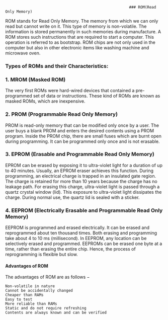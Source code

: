 
                                                           ### ROM(Read Only Memory)

ROM stands for Read Only Memory. The memory from which we can only read but cannot write on it. This type of memory is non-volatile. The information is stored permanently in such memories during manufacture. A ROM stores such instructions that are required to start a computer. This operation is referred to as bootstrap. ROM chips are not only used in the computer but also in other electronic items like washing machine and microwave oven.

### Types of ROMs and their Characteristics:

### 1. MROM (Masked ROM)

The very first ROMs were hard-wired devices that contained a pre-programmed set of data or instructions. These kind of ROMs are known as masked ROMs, which are inexpensive.

### 2. PROM (Programmable Read Only Memory)

PROM is read-only memory that can be modified only once by a user. The user buys a blank PROM and enters the desired contents using a PROM program. Inside the PROM chip, there are small fuses which are burnt open during programming. It can be programmed only once and is not erasable.

### 3. EPROM (Erasable and Programmable Read Only Memory)

EPROM can be erased by exposing it to ultra-violet light for a duration of up to 40 minutes. Usually, an EPROM eraser achieves this function. During programming, an electrical charge is trapped in an insulated gate region. The charge is retained for more than 10 years because the charge has no leakage path. For erasing this charge, ultra-violet light is passed through a quartz crystal window (lid). This exposure to ultra-violet light dissipates the charge. During normal use, the quartz lid is sealed with a sticker.

### 4. EEPROM (Electrically Erasable and Programmable Read Only Memory)

EEPROM is programmed and erased electrically. It can be erased and reprogrammed about ten thousand times. Both erasing and programming take about 4 to 10 ms (millisecond). In EEPROM, any location can be selectively erased and programmed. EEPROMs can be erased one byte at a time, rather than erasing the entire chip. Hence, the process of reprogramming is flexible but slow.

#### Advantages of ROM

The advantages of ROM are as follows −


    Non-volatile in nature
    Cannot be accidentally changed
    Cheaper than RAMs
    Easy to test
    More reliable than RAMs
    Static and do not require refreshing
    Contents are always known and can be verified













